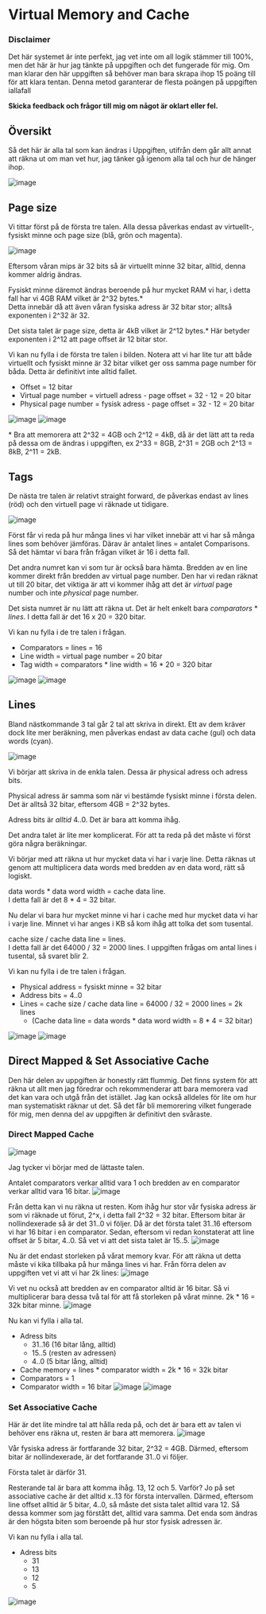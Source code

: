# Virtual Memory and Cache

### Disclaimer
Det här systemet är inte perfekt,
jag vet inte om all logik stämmer till 100%, men det
här är hur jag tänkte på uppgiften och det fungerade för mig.
Om man klarar den här uppgiften så behöver man bara skrapa ihop
15 poäng till för att klara tentan. 
Denna metod garanterar de flesta poängen på uppgiften iallafall

**Skicka feedback och frågor till mig om något är oklart eller fel.**

## Översikt

Så det här är alla tal som kan ändras i Uppgiften, 
utifrån dem går allt annat att räkna ut om man vet hur, 
jag tänker gå igenom alla tal och hur de hänger ihop.

![image](./images/Overview.png)

## Page size

Vi tittar först på de första tre talen. 
Alla dessa påverkas endast av virtuellt-, fysiskt minne och page size (blå, grön och magenta).

![image](./images/First3.png)

Eftersom våran mips är 32 bits så är virtuellt minne 32 bitar, 
alltid, denna kommer aldrig ändras.

Fysiskt minne däremot ändras beroende på hur mycket RAM vi har, 
i detta fall har vi 4GB RAM vilket är 2^32 bytes.*\
Detta innebär då att även våran fysiska adress är 32 bitar stor; 
alltså exponenten i 2^32 är 32.

Det sista talet är page size, detta är 4kB vilket är 2^12 bytes.*
Här betyder exponenten i 2^12 att page offset är 12 bitar stor.

Vi kan nu fylla i de första tre talen i bilden.
Notera att vi har lite tur att både virtuellt och fysiskt minne är 32 bitar
vilket ger oss samma page number för båda.
Detta är definitivt inte alltid fallet.
* Offset = 12 bitar
* Virtual page number = virtuell adress - page offset = 32 - 12 = 20 bitar
* Physical page number = fysisk adress - page offset = 32 - 12 = 20 bitar

![image](./images/First3.png)
![image](./images/First3Input.png)

\* Bra att memorera att 2^32 = 4GB och 2^12 = 4kB, 
då är det lätt att ta reda på dessa om de ändras i uppgiften,
ex 2^33 = 8GB, 2^31 = 2GB och 2^13 = 8kB, 2^11 = 2kB.

## Tags
De nästa tre talen är relativt straight forward,
de påverkas endast av lines (röd) och den virtuell 
page vi räknade ut tidigare.

![image](./images/TagsLines.png)

Först får vi reda på hur många lines vi har vilket innebär att vi har
så många lines som behöver jämföras. 
Därav är antalet lines = antalet Comparisons.
Så det hämtar vi bara från frågan vilket är 16 i detta fall.

Det andra numret kan vi som tur är också bara hämta.
Bredden av en line kommer direkt från bredden av virtual page number.
Den har vi redan räknat ut till 20 bitar, det viktiga är att vi kommer ihåg
att det är *virtual* page number och inte *physical* page number.

Det sista numret är nu lätt att räkna ut. Det är helt enkelt bara
_comparators_ * _lines_. I detta fall är det 16 x 20 = 320 bitar.

Vi kan nu fylla i de tre talen i frågan.
* Comparators = lines = 16
* Line width = virtual page number = 20 bitar
* Tag width = comparators * line width = 16 * 20 = 320 bitar

![image](./images/TagsLines.png)
![image](./images/TagsExtendedInput.png)

## Lines

Bland nästkommande 3 tal går 2 tal att skriva in direkt.
Ett av dem kräver dock lite mer beräkning, men påverkas endast av
data cache (gul) och data words (cyan).

![image](./images/Lines.png)

Vi börjar att skriva in de enkla talen.
Dessa är physical adress och adress bits.

Physical adress är samma som när vi bestämde 
fysiskt minne i första delen.
Det är alltså 32 bitar, eftersom 4GB = 2^32 bytes.

Adress bits är _alltid_ 4..0.
Det är bara att komma ihåg.

Det andra talet är lite mer komplicerat.
För att ta reda på det måste vi först göra några beräkningar.

Vi börjar med att räkna ut hur mycket data vi har i varje line.
Detta räknas ut genom att multiplicera data words 
med bredden av en data word, rätt så logiskt.

data words * data word width = cache data line.\
I detta fall är det 8 * 4 = 32 bitar.

Nu delar vi bara hur mycket minne vi har i cache
med hur mycket data vi har i varje line. Minnet vi har anges
i KB så kom ihåg att tolka det som tusental.

cache size / cache data line = lines.\
I detta fall är det 64000 / 32 = 2000 lines.
I uppgiften frågas om antal lines i tusental, så svaret blir 2.

Vi kan nu fylla i de tre talen i frågan.
* Physical address = fysiskt minne = 32 bitar
* Address bits = 4..0
* Lines = cache size / cache data line = 64000 / 32 = 2000 lines = 2k lines
  * (Cache data line = data words * data word width = 8 * 4 = 32 bitar)

![image](./images/Lines.png)
![image](./images/LinesInput.png)

## Direct Mapped & Set Associative Cache

Den här delen av uppgiften är honestly rätt flummig. 
Det finns system för att räkna ut allt men jag föredrar och rekommenderar
att bara memorera vad det kan vara och utgå från det istället. 
Jag kan också alldeles för lite om hur man systematiskt räknar ut det.
Så det får bli memorering vilket fungerade för mig, 
men denna del av uppgiften är definitivt den svåraste.

### Direct Mapped Cache

![image](./images/DirectMapped.png)

Jag tycker vi börjar med de lättaste talen.

Antalet comparators verkar alltid vara 1 och bredden av en comparator verkar 
alltid vara 16 bitar.
![image](./images/Comparators.png)

Från detta kan vi nu räkna ut resten.
Kom ihåg hur stor vår fysiska adress är som vi räknade ut förut, 
2^x, i detta fall 2^32 = 32 bitar.
Eftersom bitar är nollindexerade så är det 31..0 vi följer.
Då är det första talet 31..16 eftersom vi har 16 bitar i en comparator.
Sedan, eftersom vi redan konstaterat att line offset är 5 bitar, 4..0.
Så vet vi att det sista talet är 15..5.
![image](./images/Adress_bits.png)

Nu är det endast storleken på vårat memory kvar.
För att räkna ut detta måste vi kika tillbaka på hur många lines vi har.
Från förra delen av uppgiften vet vi att vi har 2k lines:
![image](./images/Lines2.png)

Vi vet nu också att bredden av en comparator alltid är 16 bitar.
Så vi multiplicerar bara dessa två tal för att få storleken på vårat minne.
2k * 16 = 32k bitar minne.
![image](./images/CacheMemory.png)

Nu kan vi fylla i alla tal.
* Adress bits
  * 31..16 (16 bitar lång, alltid)
  * 15..5 (resten av adressen)
  * 4..0 (5 bitar lång, alltid)
* Cache memory = lines * comparator width = 2k * 16 = 32k bitar
* Comparators = 1
* Comparator width = 16 bitar
![image](./images/DirectMappedInput.png)
![image](./images/DirectMappedInput2.png)

### Set Associative Cache

Här är det lite mindre tal att hålla reda på, och det är bara
ett av talen vi behöver ens räkna ut, resten är bara att memorera.
![image](./images/Associative.png)

Vår fysiska adress är fortfarande 32 bitar, 2^32 = 4GB.
Därmed, eftersom bitar är nollindexerade, är det fortfarande 31..0 vi följer.

Första talet är därför 31.

Resterande tal är bara att komma ihåg. 13, 12 och 5.
Varför? Jo på set associative cache är det alltid x..13 för första intervallen.
Därmed, eftersom line offset alltid är 5 bitar, 4..0, så måste det sista talet alltid vara 12.
Så dessa kommer som jag förstått det, alltid vara samma. 
Det enda som ändras är den högsta biten som beroende på hur stor fysisk adressen är.

Vi kan nu fylla i alla tal.
* Adress bits
  * 31
  * 13
  * 12
  * 5

![image](./images/AssociativeInput.png)

